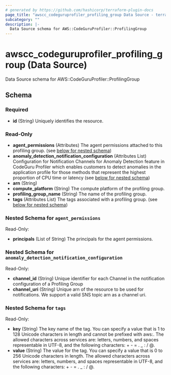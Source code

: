 ```yaml
---
# generated by https://github.com/hashicorp/terraform-plugin-docs
page_title: "awscc_codeguruprofiler_profiling_group Data Source - terraform-provider-awscc"
subcategory: ""
description: |-
  Data Source schema for AWS::CodeGuruProfiler::ProfilingGroup
---
```


# awscc_codeguruprofiler_profiling_group (Data Source)

Data Source schema for AWS::CodeGuruProfiler::ProfilingGroup



<!-- schema generated by tfplugindocs -->
## Schema

### Required

- **id** (String) Uniquely identifies the resource.

### Read-Only

- **agent_permissions** (Attributes) The agent permissions attached to this profiling group. (see [below for nested schema](#nestedatt--agent_permissions))
- **anomaly_detection_notification_configuration** (Attributes List) Configuration for Notification Channels for Anomaly Detection feature in CodeGuru Profiler which enables customers to detect anomalies in the application profile for those methods that represent the highest proportion of CPU time or latency (see [below for nested schema](#nestedatt--anomaly_detection_notification_configuration))
- **arn** (String)
- **compute_platform** (String) The compute platform of the profiling group.
- **profiling_group_name** (String) The name of the profiling group.
- **tags** (Attributes List) The tags associated with a profiling group. (see [below for nested schema](#nestedatt--tags))

<a id="nestedatt--agent_permissions"></a>
### Nested Schema for `agent_permissions`

Read-Only:

- **principals** (List of String) The principals for the agent permissions.


<a id="nestedatt--anomaly_detection_notification_configuration"></a>
### Nested Schema for `anomaly_detection_notification_configuration`

Read-Only:

- **channel_id** (String) Unique identifier for each Channel in the notification configuration of a Profiling Group
- **channel_uri** (String) Unique arn of the resource to be used for notifications. We support a valid SNS topic arn as a channel uri.


<a id="nestedatt--tags"></a>
### Nested Schema for `tags`

Read-Only:

- **key** (String) The key name of the tag. You can specify a value that is 1 to 128 Unicode characters in length and cannot be prefixed with aws:. The allowed characters across services are: letters, numbers, and spaces representable in UTF-8, and the following characters: + - = . _ : / @.
- **value** (String) The value for the tag. You can specify a value that is 0 to 256 Unicode characters in length. The allowed characters across services are: letters, numbers, and spaces representable in UTF-8, and the following characters: + - = . _ : / @.


